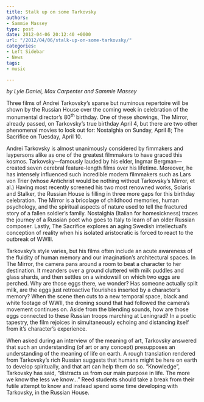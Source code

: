 ```yaml
---
title: Stalk up on some Tarkovsky
authors:
- Sammie Massey
type: post
date: 2012-04-06 20:12:40 +0000
url: "/2012/04/06/stalk-up-on-some-tarkovsky/"
categories:
- Left Sidebar
- News
tags:
- music

---
```

<p style="text-align: left;">
  <em>by Lyle Daniel, Max Carpenter and Sammie Massey</em>
</p>

<p style="text-align: left;">
  Three films of Andrei Tarkovsky&#8217;s sparse but numinous repertoire will be shown by the Russian House over the coming week in celebration of the monumental director&#8217;s 80<sup>th</sup> birthday. One of these showings, The Mirror, already passed, on Tarkovsky&#8217;s true birthday April 4, but there are two other phenomenal movies to look out for: Nostalghia on Sunday, April 8; The Sacrifice on Tuesday, April 10.
</p>

<p style="text-align: left;">
  Andrei Tarkovsky is almost unanimously considered by fimmakers and laypersons alike as one of the greatest filmmakers to have graced this kosmos. Tarkovsky—famously lauded by his elder, Ingmar Bergman—created seven cerebral feature-length films over his lifetime. Moreover, he has intensely influenced such incredible modern filmmakers such as Lars von Trier (whose Antichrist would be nothing without Tarkovsky&#8217;s Mirror, et al.) Having most recently screened his two most renowned works, Solaris and Stalker, the Russian House is filling in three more gaps for this birthday celebration. The Mirror is a bricolage of childhood memories, human psychology, and the spiritual aspects of nature used to tell the fractured story of a fallen soldier&#8217;s family. Nostalghia (Italian for homesickness) traces the journey of a Russian poet who goes to Italy to learn of an older Russian composer. Lastly, The Sacrifice explores an aging Swedish intellectual&#8217;s conception of reality when his isolated aristocratic is forced to react to the outbreak of WWIII.
</p>

<p style="text-align: left;">
  Tarkovsky&#8217;s style varies, but his films often include an acute awareness of the fluidity of human memory and our imagination&#8217;s architectural spaces. In The Mirror, the camera pans around a room to beat a character to her destination. It meanders over a ground cluttered with milk puddles and glass shards, and then settles on a windowsill on which two eggs are perched. Why are those eggs there, we wonder? Has someone actually spilt milk, are the eggs just retroactive flourishes inserted by a character&#8217;s memory? When the scene then cuts to a new temporal space, black and white footage of WWII, the droning sound that had followed the camera&#8217;s movement continues on. Aside from the blending sounds, how are those eggs connected to these Russian troops marching at Leningrad? In a poetic tapestry, the film rejoices in simultaneously echoing and distancing itself from it&#8217;s character&#8217;s experience.
</p>

<p style="text-align: left;">
  When asked during an interview of the meaning of art, Tarkovsky answered that such an understanding (of art or any concept) presupposes an understanding of the meaning of life on earth. A rough translation rendered from Tarkovsky&#8217;s rich Russian suggests that humans might be here on earth to develop spiritually, and that art can help them do so. &#8220;Knowledge&#8221;, Tarkovsky has said, &#8220;distracts us from our main purpose in life. The more we know the less we know&#8230;&#8221; Reed students should take a break from their futile attempt to know and instead spend some time developing with Tarkovsky, in the Russian House.
</p>